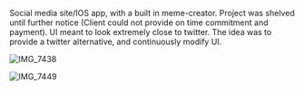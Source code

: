 Social media site/IOS app, with a built in meme-creator. Project was shelved until further notice (Client could not provide on time commitment and payment). UI meant to look extremely close to twitter. The idea was to provide a twitter alternative, and continuously modify UI.

![IMG_7438](https://github.com/ColeParsons1/pf/assets/47366527/d151d131-6480-43d6-a4cd-a28bb447e865)

![IMG_7449](https://github.com/ColeParsons1/pf/assets/47366527/0210c660-965b-473b-8d40-77073c6b5241)



